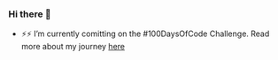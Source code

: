 ### Hi there 👋

- ⚡⚡ I’m currently comitting on the #100DaysOfCode Challenge. Read more about my journey [here](https://github.com/mostafa-saeed/100-days-of-code#ive-joined-the-100daysofcode-challenge)

<!--
**mostafa-saeed/mostafa-saeed** is a ✨ _special_ ✨ repository because its `README.md` (this file) appears on your GitHub profile.

Here are some ideas to get you started:

- 🔭 I’m currently working on ...
- 🌱 I’m currently learning ...
- 👯 I’m looking to collaborate on ...
- 🤔 I’m looking for help with ...
- 💬 Ask me about ...
- 📫 How to reach me: ...
- 😄 Pronouns: ...
- ⚡ Fun fact: ...
-->
